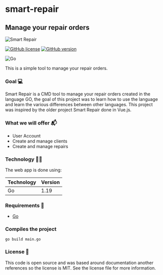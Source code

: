 # smart-repair
## Manage your repair orders

![Smart Repair](https://i.ibb.co/1rf547k/logo2.png)

[![GitHub license](https://img.shields.io/github/license/Naereen/StrapDown.js.svg)](https://github.com/Naereen/StrapDown.js/blob/master/LICENSE) [![GitHub version](https://d25lcipzij17d.cloudfront.net/badge.svg?id=gh&type=6&v=1.0&x2=0)](https://github.com/Naereen/StrapDown.js)

![Go](https://img.shields.io/badge/go-%2300ADD8.svg?style=for-the-badge&logo=go&logoColor=white)

This is a simple tool to manage your repair orders.

### Goal 💻
Smart Repair is a CMD tool to manage your repair orders created in the language GO, the goal
of this project was to learn how to use the language and learn the various differences between other languages. This project
was inspired by the older project Smart Repair done in Vue.js.

### What we will offer 📬
- User Account
- Create and manage clients
- Create and manage repairs

### Technology 👨‍💻

The web app is done using:

| Technology | Version |
|------------|---------|
| Go         | 1.19    |

### Requirements 📝

- [Go](https://golang.org/doc/install)


### Compiles the project
```
go build main.go
```


### License 📜

This code is open source and was based around documentation another references so the license is MIT.
See the license file for more information.
